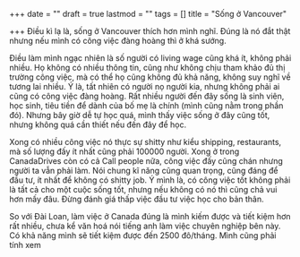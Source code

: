 +++
date = ""
draft = true
lastmod = ""
tags = []
title = "Sống ở Vancouver"

+++
Điều kì lạ là, sống ở Vancouver thích hơn mình nghĩ. Đúng là nó đắt thật nhưng nếu mình có công việc đàng hoàng thì ở khá sướng.

Điều làm mình ngạc nhiên là số người có living wage cũng khá ít, không phải nhiều. Họ không có nhiều thông tin, cũng như không chịu tham khảo đủ thị trường công việc, mà có thể họ cũng không đủ khả năng, không suy nghĩ về tương lai nhiều. Ý là, tất nhiên có người nọ người kia, nhưng không phải ai cũng có công việc đàng hoàng. Rất nhiều người đến đây sống là sinh viên, học sinh, tiêu tiền để dành của bố mẹ là chính (mình cũng nằm trong phần đó). Nhưng bây giờ dễ tự học quá, mình thấy việc sống ở đây cũng tốt, nhưng không quá cần thiết nếu đến đây để học. 

Xong có nhiều công việc nó thực sự shitty như kiểu shipping, restaurants, mà số lượng đấy ít nhất cũng phải 100000 người. Xong ở trong CanadaDrives còn có cả Call people nữa, công việc đấy cũng chán nhưng người ta vẫn phải làm. Nói chung kĩ năng cũng quan trọng, cũng đáng để đầu tư, ít nhất để không có shitty job. Ý mình là, có công việc tốt không phải là tất cả cho một cuộc sống tốt, nhưng nếu không có nó thì cũng chả vui hơn mấy đâu. Đừng đánh giá thấp việc đầu tư việc học cho bản thân.

So với Đài Loan, làm việc ở Canada đúng là mình kiếm được và tiết kiệm hơn rất nhiều, chưa kể văn hoá nói tiếng anh làm việc chuyên nghiệp bên này. Có khả năng mình sẽ tiết kiệm được đến 2500 đô/tháng. Mình cũng phải tính xem 